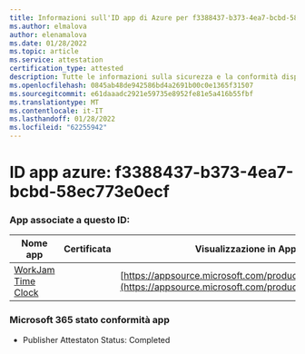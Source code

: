 ```yaml
---
title: Informazioni sull'ID app di Azure per f3388437-b373-4ea7-bcbd-58ec773e0ecf
ms.author: elmalova
author: elenamalova
ms.date: 01/28/2022
ms.topic: article
ms.service: attestation
certification_type: attested
description: Tutte le informazioni sulla sicurezza e la conformità disponibili per f3388437-b373-4ea7-bcbd-58ec773e0ecf.
ms.openlocfilehash: 0845ab48de942586bd4a2691b00c0e1365f31507
ms.sourcegitcommit: e61daaadc2921e59735e8952fe81e5a416b55fbf
ms.translationtype: MT
ms.contentlocale: it-IT
ms.lasthandoff: 01/28/2022
ms.locfileid: "62255942"
---
```

# <a name="azure-app-id-f3388437-b373-4ea7-bcbd-58ec773e0ecf"></a>ID app azure: f3388437-b373-4ea7-bcbd-58ec773e0ecf


### <a name="apps-associated-with-this-id"></a>App associate a questo ID:
| **Nome app** | **Certificata** | **Visualizzazione in AppSource** |
|--------------|---------------|-----------------------|
| [WorkJam Time Clock](https://docs.microsoft.com/microsoft-365-app-certification/forward/WA200003620) |  | [https://appsource.microsoft.com/product/office/WA200003620](https://appsource.microsoft.com/product/office/WA200003620) |

### <a name="microsoft-365-app-compliance-status"></a>Microsoft 365 stato conformità app
- Publisher Attestaton Status: Completed
